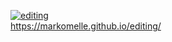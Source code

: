 [![editing](https://github.com/MarkoMelle/editing/actions/workflows/main.yml/badge.svg?branch=main)](https://github.com/MarkoMelle/editing/actions/workflows/main.yml)  
https://markomelle.github.io/editing/
